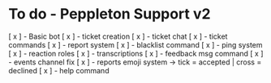 # To do - Peppleton Support v2

[ x ] - Basic bot
[ x ] - ticket creation
[ x ] - ticket chat
[ x ] - ticket commands
[ x ] - report system
[ x ] - blacklist command
[ x ] - ping system
[ x ] - reaction roles
[ x ] - transcriptions
[ x ] - feedback msg command
[ x ] - events channel fix
[ x ] - reports emoji system -> tick = accepted | cross = declined
[ x ] - help command
